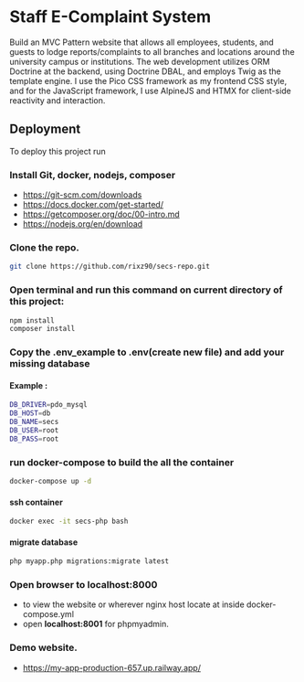 # Staff E-Complaint System

Build an MVC Pattern website that allows all employees, students, and guests to lodge reports/complaints to all branches and locations around the university campus or institutions. The web development utilizes ORM Doctrine at the backend, using Doctrine DBAL, and employs Twig as the template engine. I use the Pico CSS framework as my frontend CSS style, and for the JavaScript framework, I use AlpineJS and HTMX for client-side reactivity and interaction.

## Deployment

To deploy this project run

### Install Git, docker, nodejs, composer

- https://git-scm.com/downloads
- https://docs.docker.com/get-started/
- https://getcomposer.org/doc/00-intro.md
- https://nodejs.org/en/download

### Clone the repo.

```bash
git clone https://github.com/rixz90/secs-repo.git
```

### Open terminal and run this command on current directory of this project:

```bash
npm install
composer install
```

### Copy the .env_example to .env(create new file) and add your missing database

#### Example :

```bash
DB_DRIVER=pdo_mysql
DB_HOST=db
DB_NAME=secs
DB_USER=root
DB_PASS=root
```

### run docker-compose to build the all the container

```bash
docker-compose up -d
```

#### ssh container

```bash
docker exec -it secs-php bash
```

#### migrate database

```bash
php myapp.php migrations:migrate latest
```

### Open browser to **localhost:8000**

- to view the website or wherever nginx host locate at inside docker-compose.yml
- open **localhost:8001** for phpmyadmin.

### Demo website.

- https://my-app-production-657.up.railway.app/
